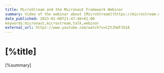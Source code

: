 ```yaml
---
title: MicroStream and the Micronaut Framework Webinar
summary: Video of the webinar about [MicroStream](https://microstream.one) and the [Micronaut Framework](https://micronaut.io) where I talked to  [Markus Kett](https://twitter.com/MarkusKett) and [Florian Habermann](https://twitter.com/FHHabermann).
date_published: 2023-01-08T21:47:46+01:00
keywords:micronaut,microstream,talk,webinar
external_url: https://www.youtube.com/watch?v=C2tJhmFJU1A
---
```


# [%title]

[%summary]

